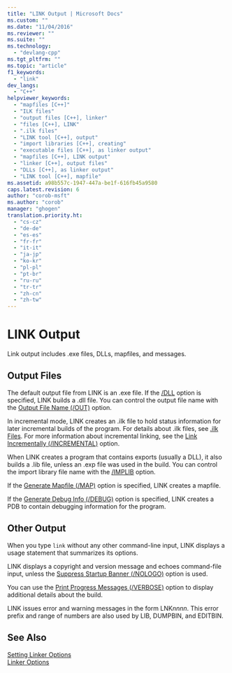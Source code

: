 ```yaml
---
title: "LINK Output | Microsoft Docs"
ms.custom: ""
ms.date: "11/04/2016"
ms.reviewer: ""
ms.suite: ""
ms.technology: 
  - "devlang-cpp"
ms.tgt_pltfrm: ""
ms.topic: "article"
f1_keywords: 
  - "link"
dev_langs: 
  - "C++"
helpviewer_keywords: 
  - "mapfiles [C++]"
  - "ILK files"
  - "output files [C++], linker"
  - "files [C++], LINK"
  - ".ilk files"
  - "LINK tool [C++], output"
  - "import libraries [C++], creating"
  - "executable files [C++], as linker output"
  - "mapfiles [C++], LINK output"
  - "linker [C++], output files"
  - "DLLs [C++], as linker output"
  - "LINK tool [C++], mapfile"
ms.assetid: a98b557c-1947-447a-be1f-616fb45a9580
caps.latest.revision: 6
author: "corob-msft"
ms.author: "corob"
manager: "ghogen"
translation.priority.ht: 
  - "cs-cz"
  - "de-de"
  - "es-es"
  - "fr-fr"
  - "it-it"
  - "ja-jp"
  - "ko-kr"
  - "pl-pl"
  - "pt-br"
  - "ru-ru"
  - "tr-tr"
  - "zh-cn"
  - "zh-tw"
---
```

# LINK Output
Link output includes .exe files, DLLs, mapfiles, and messages.  
  
##  <a name="_core_output_files"></a> Output Files  
 The default output file from LINK is an .exe file. If the [/DLL](../../build/reference/dll-build-a-dll.md) option is specified, LINK builds a .dll file. You can control the output file name with the [Output File Name (/OUT)](../../build/reference/out-output-file-name.md) option.  
  
 In incremental mode, LINK creates an .ilk file to hold status information for later incremental builds of the program. For details about .ilk files, see [.ilk Files](../../build/reference/dot-ilk-files-as-linker-input.md). For more information about incremental linking, see the [Link Incrementally (/INCREMENTAL)](../../build/reference/incremental-link-incrementally.md) option.  
  
 When LINK creates a program that contains exports (usually a DLL), it also builds a .lib file, unless an .exp file was used in the build. You can control the import library file name with the [/IMPLIB](../../build/reference/implib-name-import-library.md) option.  
  
 If the [Generate Mapfile (/MAP)](../../build/reference/map-generate-mapfile.md) option is specified, LINK creates a mapfile.  
  
 If the [Generate Debug Info (/DEBUG)](../../build/reference/debug-generate-debug-info.md) option is specified, LINK creates a PDB to contain debugging information for the program.  
  
##  <a name="_core_other_output"></a> Other Output  
 When you type `link` without any other command-line input, LINK displays a usage statement that summarizes its options.  
  
 LINK displays a copyright and version message and echoes command-file input, unless the [Suppress Startup Banner (/NOLOGO)](../../build/reference/nologo-suppress-startup-banner-linker.md) option is used.  
  
 You can use the [Print Progress Messages (/VERBOSE)](../../build/reference/verbose-print-progress-messages.md) option to display additional details about the build.  
  
 LINK issues error and warning messages in the form LNK*nnnn*. This error prefix and range of numbers are also used by LIB, DUMPBIN, and EDITBIN.  
  
## See Also  
 [Setting Linker Options](../../build/reference/setting-linker-options.md)   
 [Linker Options](../../build/reference/linker-options.md)